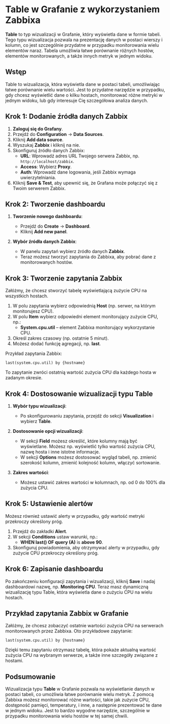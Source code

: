# Table w Grafanie z wykorzystaniem Zabbixa

**Table** to typ wizualizacji w Grafanie, który wyświetla dane w formie tabeli. Tego typu wizualizacja pozwala na prezentację danych w postaci wierszy i kolumn, co jest szczególnie przydatne w przypadku monitorowania wielu elementów naraz. Tabela umożliwia łatwe porównanie różnych hostów, elementów monitorowanych, a także innych metryk w jednym widoku.

## Wstęp

Table to wizualizacja, która wyświetla dane w postaci tabeli, umożliwiając łatwe porównanie wielu wartości. Jest to przydatne narzędzie w przypadku, gdy chcesz wyświetlić dane o kilku hostach, monitorować różne metryki w jednym widoku, lub gdy interesuje Cię szczegółowa analiza danych.

## Krok 1: Dodanie źródła danych Zabbix

1. **Zaloguj się do Grafany**.
2. Przejdź do **Configuration** → **Data Sources**.
3. Kliknij **Add data source**.
4. Wyszukaj **Zabbix** i kliknij na nie.
5. Skonfiguruj źródło danych Zabbix:
   - **URL**: Wprowadź adres URL Twojego serwera Zabbix, np. `http://localhost/zabbix`.
   - **Access**: Wybierz **Proxy**.
   - **Auth**: Wprowadź dane logowania, jeśli Zabbix wymaga uwierzytelniania.
6. Kliknij **Save & Test**, aby upewnić się, że Grafana może połączyć się z Twoim serwerem Zabbix.

## Krok 2: Tworzenie dashboardu

1. **Tworzenie nowego dashboardu**:
   - Przejdź do **Create** → **Dashboard**.
   - Kliknij **Add new panel**.

2. **Wybór źródła danych Zabbix**:
   - W panelu zapytań wybierz źródło danych **Zabbix**.
   - Teraz możesz tworzyć zapytania do Zabbixa, aby pobrać dane z monitorowanych hostów.

## Krok 3: Tworzenie zapytania Zabbix

Załóżmy, że chcesz stworzyć tabelę wyświetlającą zużycie CPU na wszystkich hostach.

1. W polu zapytania wybierz odpowiednią **Host** (np. serwer, na którym monitorujesz CPU).
2. W polu **Item** wybierz odpowiedni element monitorujący zużycie CPU, np.:
   - **System.cpu.util** – element Zabbixa monitorujący wykorzystanie CPU.
3. Określ zakres czasowy (np. ostatnie 5 minut).
4. Możesz dodać funkcję agregacji, np. **last**.

Przykład zapytania Zabbix:

```
last(system.cpu.util) by {hostname}
```

To zapytanie zwróci ostatnią wartość zużycia CPU dla każdego hosta w zadanym okresie.

## Krok 4: Dostosowanie wizualizacji typu Table

1. **Wybór typu wizualizacji**:
   - Po skonfigurowaniu zapytania, przejdź do sekcji **Visualization** i wybierz **Table**.

2. **Dostosowanie opcji wizualizacji**:
   - W sekcji **Field** możesz określić, które kolumny mają być wyświetlane. Możesz np. wyświetlić tylko wartość zużycia CPU, nazwę hosta i inne istotne informacje.
   - W sekcji **Options** możesz dostosować wygląd tabeli, np. zmienić szerokość kolumn, zmienić kolejność kolumn, włączyć sortowanie.

3. **Zakres wartości**:
   - Możesz ustawić zakres wartości w kolumnach, np. od 0 do 100% dla zużycia CPU.

## Krok 5: Ustawienie alertów

Możesz również ustawić alerty w przypadku, gdy wartość metryki przekroczy określony próg.

1. Przejdź do zakładki **Alert**.
2. W sekcji **Conditions** ustaw warunki, np.:
   - **WHEN last() OF query (A)** is **above 90**.
3. Skonfiguruj powiadomienia, aby otrzymywać alerty w przypadku, gdy zużycie CPU przekroczy określony próg.

## Krok 6: Zapisanie dashboardu

Po zakończeniu konfiguracji zapytania i wizualizacji, kliknij **Save** i nadaj dashboardowi nazwę, np. **Monitoring CPU**. Teraz masz dynamiczną wizualizację typu Table, która wyświetla dane o zużyciu CPU na wielu hostach.

## Przykład zapytania Zabbix w Grafanie

Załóżmy, że chcesz zobaczyć ostatnie wartości zużycia CPU na serwerach monitorowanych przez Zabbixa. Oto przykładowe zapytanie:

```
last(system.cpu.util) by {hostname}
```


Dzięki temu zapytaniu otrzymasz tabelę, która pokaże aktualną wartość zużycia CPU na wybranym serwerze, a także inne szczegóły związane z hostami.

## Podsumowanie

Wizualizacja typu **Table** w Grafanie pozwala na wyświetlanie danych w postaci tabeli, co umożliwia łatwe porównanie wielu metryk. Z pomocą Zabbixa możesz monitorować różne wartości, takie jak zużycie CPU, dostępność pamięci, temperatury, i inne, a następnie prezentować te dane w jednym widoku. Jest to bardzo wygodne narzędzie, szczególnie w przypadku monitorowania wielu hostów w tej samej chwili.
